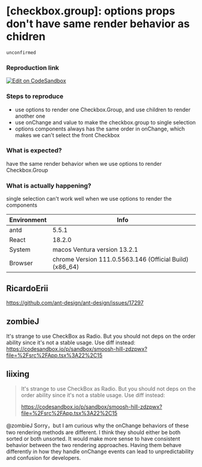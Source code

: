 # [checkbox.group]: options props don't have same render behavior as chidren

`unconfirmed`

### Reproduction link

[![Edit on CodeSandbox](https://codesandbox.io/static/img/play-codesandbox.svg)](https://codesandbox.io/p/sandbox/recursing-curie-9f94xl?file=%2Fsrc%2FApp.tsx%3A12%2C50)

### Steps to reproduce

- use options to render one Checkbox.Group, and use children to render another one
- use onChange and value to make the checkbox.group to single selection
- options components always has the same order in onChange, which makes we can't select the front Checkbox

### What is expected?

have the same render behavior when we use options to render Checkbox.Group

### What is actually happening?

single selection can't work well when we use options to render the components

| Environment | Info                                                    |
| ----------- | ------------------------------------------------------- |
| antd        | 5.5.1                                                   |
| React       | 18.2.0                                                  |
| System      | macos Ventura version 13.2.1                            |
| Browser     | chrome Version 111.0.5563.146 (Official Build) (x86_64) |

<!-- generated by ant-design-issue-helper. DO NOT REMOVE -->

## RicardoErii

https://github.com/ant-design/ant-design/issues/17297

## zombieJ

It's strange to use CheckBox as Radio. But you should not deps on the order ability since it's not a stable usage. Use diff instead:
https://codesandbox.io/p/sandbox/smoosh-hill-zdzpwx?file=%2Fsrc%2FApp.tsx%3A22%2C15

## liixing

> It's strange to use CheckBox as Radio. But you should not deps on the order ability since it's not a stable usage. Use diff instead:
>
> https://codesandbox.io/p/sandbox/smoosh-hill-zdzpwx?file=%2Fsrc%2FApp.tsx%3A22%2C15

@zombieJ Sorry，but I am curious why the onChange behaviors of these two rendering methods are different. I think they should either be both sorted or both unsorted. It would make more sense to have consistent behavior between the two rendering approaches. Having them behave differently in how they handle onChange events can lead to unpredictability and confusion for developers.
